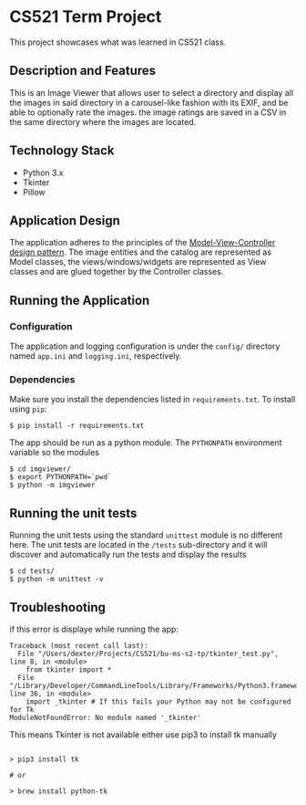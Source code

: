 # CS521 Term Project

This project showcases what was learned in CS521 class.  

## Description and Features

This is an Image Viewer that allows user to select a directory and display all the images in said directory in a carousel-like fashion with its EXIF, and be able to optionally rate the images.  the image ratings are saved in a CSV in the same directory where the images are located.

## Technology Stack

- Python 3.x
- Tkinter
- Pillow

## Application Design

The application adheres to the principles of the [Model-View-Controller design pattern](https://en.wikipedia.org/wiki/Model–view–controller).  The image entities and the catalog are represented as Model classes, the views/windows/widgets are represented as View classes and are glued together by the Controller classes.

## Running the Application

### Configuration

The application and logging configuration is under the `config/` directory named `app.ini` and `logging.ini`, respectively.

### Dependencies

Make sure you install the dependencies listed in `requirements.txt`.  To install using `pip`:

```shell
$ pip install -r requirements.txt
```

The app should be run as a python module.  The `PYTHONPATH` environment variable so the modules 

```shell
$ cd imgviewer/
$ export PYTHONPATH=`pwd`
$ python -m imgviewer
```

## Running the unit tests

Running the unit tests using the standard `unittest` module is no different here.  The unit tests are located in the `/tests` sub-directory and it will discover and automatically run the tests and display the results

```shell
$ cd tests/
$ python -m unittest -v
```

## Troubleshooting

if this error is displaye while running the app:

```shell
Traceback (most recent call last):
  File "/Users/dexter/Projects/CS521/bu-ms-s2-tp/tkinter_test.py", line 8, in <module>
    from tkinter import *
  File "/Library/Developer/CommandLineTools/Library/Frameworks/Python3.framework/Versions/3.7/lib/python3.7/tkinter/__init__.py", line 36, in <module>
    import _tkinter # If this fails your Python may not be configured for Tk
ModuleNotFoundError: No module named '_tkinter'
```

This means Tkinter is not available either use pip3 to install tk manually
```shell

> pip3 install tk

# or

> brew install python-tk

```

